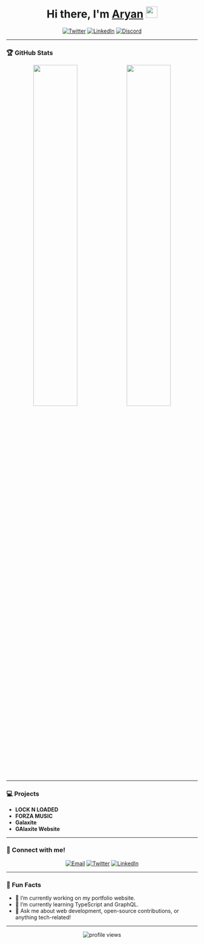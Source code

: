 <!-- Header with animated waving hand -->
<h1 align="center">Hi there, I'm <a href="https://github.com/AryanPlayz69">Aryan</a> <img src="https://media.giphy.com/media/hvRJCLFzcasrR4ia7z/giphy.gif" width="30px"></h1>

<!-- Typing animation -->
<p align="center">
  <a href="https://github.com/AryanPlayz69">
  </a>
</p>

<!-- Badges for social media and tools -->
<p align="center">
  <a href="https://twitter.com/AryanZone69"><img alt="Twitter" title="Twitter" src="https://img.shields.io/badge/-Twitter-blue?style=flat-square&logo=twitter&logoColor=white"/></a>
  <a href="https://linkedin.com/in/aryan-aggarwal182310"><img alt="LinkedIn" title="LinkedIn" src="https://img.shields.io/badge/-LinkedIn-blue?style=flat-square&logo=linkedin&logoColor=white"/></a>
  <a href="https://discord.gg/S5M26yav6X"><img alt="Discord" title="Discord" src="https://img.shields.io/badge/-Discord-7289DA?style=flat-square&logo=discord&logoColor=white"/></a>
</p>

---

### 🏆 GitHub Stats

<p align="center">
  <img width="48%" src="https://github-readme-stats.vercel.app/api?username=AryanPlayz69&show_icons=true&theme=radical" />
  <img width="48%" src="https://github-readme-streak-stats.herokuapp.com/?user=AryanPlayz69&theme=radical" />
</p>

---

### 💻 Projects

- **LOCK N LOADED** 
- **FORZA MUSIC**
- **Galaxite**
- **GAlaxite Website**

---

### 💬 Connect with me!

<p align="center">
  <a href="mailto:aryanaggarwal182310@gmail.com"><img alt="Email" src="https://img.shields.io/badge/-Email-D14836?style=flat-square&logo=gmail&logoColor=white"/></a>
  <a href="https://twitter.com/AryanZone69"><img alt="Twitter" src="https://img.shields.io/badge/-Twitter-1DA1F2?style=flat-square&logo=twitter&logoColor=white"/></a>
  <a href="https://linkedin.com/in/aryanaggarwal182310"><img alt="LinkedIn" src="https://img.shields.io/badge/-LinkedIn-0077B5?style=flat-square&logo=linkedin&logoColor=white"/></a>
</p>

---

### 🎨 Fun Facts

- 🔭 I’m currently working on my portfolio website.
- 🌱 I’m currently learning TypeScript and GraphQL.
- 💬 Ask me about web development, open-source contributions, or anything tech-related!

---

<p align="center">
  <img src="https://komarev.com/ghpvc/?username=AryanPlayz69&style=flat-square&color=blue" alt="profile views"/>
</p>
